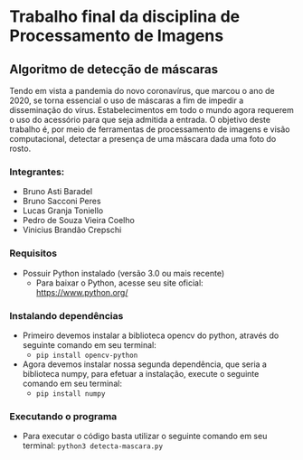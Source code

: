 # Trabalho final da disciplina de Processamento de Imagens

## Algoritmo de detecção de máscaras

Tendo em vista a pandemia do novo coronavírus, que marcou o ano de 2020, se torna essencial o uso de máscaras a fim de impedir a disseminação do vírus.
Estabelecimentos em todo o mundo agora requerem o uso do acessório para que seja admitida a entrada. 
O objetivo deste trabalho é, por meio de ferramentas de processamento de imagens e visão computacional, detectar a presença de uma máscara dada uma foto do rosto.

### Integrantes:
- Bruno Asti Baradel
- Bruno Sacconi Peres
- Lucas Granja Toniello
- Pedro de Souza Vieira Coelho
- Vinicius Brandão Crepschi

### Requisitos

- Possuir Python instalado (versão 3.0 ou mais recente)
  - Para baixar o Python, acesse seu site oficial: https://www.python.org/

### Instalando dependências

- Primeiro devemos instalar a biblioteca opencv do python, através do seguinte comando em seu terminal:
  - ``` pip install opencv-python ```
- Agora devemos instalar nossa segunda dependência, que seria a biblioteca numpy, para efetuar a instalação, execute o seguinte comando em seu terminal:
  - ``` pip install numpy ```
  
### Executando o programa

- Para executar o código basta utilizar o seguinte comando em seu terminal:
  ``` python3 detecta-mascara.py ```
